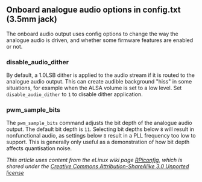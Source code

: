 ## Onboard analogue audio options in config.txt (3.5mm jack)

The onboard audio output uses config options to change the way the analogue audio is driven, and whether some firmware features are enabled or not.

### disable_audio_dither

By default, a 1.0LSB dither is applied to the audio stream if it is routed to the analogue audio output. This can create audible background "hiss" in some situations, for example when the ALSA volume is set to a low level. Set `disable_audio_dither` to `1` to disable dither application.

### pwm_sample_bits

The `pwm_sample_bits` command adjusts the bit depth of the analogue audio output. The default bit depth is `11`. Selecting bit depths below `8` will result in nonfunctional audio, as settings below `8` result in a PLL frequency too low to support. This is generally only useful as a demonstration of how bit depth affects quantisation noise.




*This article uses content from the eLinux wiki page [RPiconfig](http://elinux.org/RPiconfig), which is shared under the [Creative Commons Attribution-ShareAlike 3.0 Unported license](http://creativecommons.org/licenses/by-sa/3.0/)*

